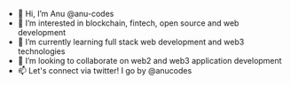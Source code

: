 - 👋 Hi, I’m Anu @anu-codes
- 👀 I’m interested in blockchain, fintech, open source and web development
- 🌱 I’m currently learning full stack web development and web3 technologies
- 💞️ I’m looking to collaborate on web2 and web3 application development
- 📫 Let's connect via twitter! I go by @anucodes

<!---
itsanoushkab/itsanoushkab is a ✨ special ✨ repository because its `README.md` (this file) appears on your GitHub profile.
You can click the Preview link to take a look at your changes.
--->
